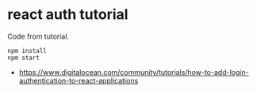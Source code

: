 # react auth tutorial

Code from tutorial.

```
npm install
npm start
```

- https://www.digitalocean.com/community/tutorials/how-to-add-login-authentication-to-react-applications
